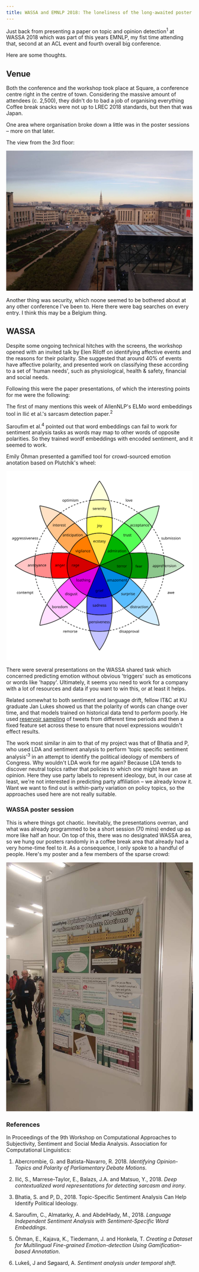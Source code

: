 ```yaml
---
title: WASSA and EMNLP 2018: The loneliness of the long-awaited poster session
---
```


Just back from presenting a paper on topic and opinion detection<sup>1</sup> at WASSA 2018 which was part of this years EMNLP, my fist time attending that, second at an ACL event and fourth overall big conference. 

Here are some thoughts.

<h2>Venue</h2>

Both the conference and the workshop took place at Square, a conference centre right in the centre of town. Considering the massive amount of attendees (c. 2,500), they didn't do to bad a job of organising everything  Coffee break snacks were not up to LREC 2018 standards, but then that was Japan.

One area where organisation broke down a little was in the poster sessions – more on that later.

The view from the 3rd floor:

![Square and Brussels](/assets/brussels.jpg)

Another thing was security, which noone seemed to be bothered about at any other conference I've been to. Here there were bag searches on every entry. I think this may be a Belgium thing.


<h2>WASSA</h2>

Despite some ongoing technical hitches with the screens, the workshop opened with an invited talk by Elen Riloff on identifying affective events and the reasons for their polarity. She suggested that around 40% of events have affective polarity, and presented work on classifying these according to a set of 'human needs', such as physiological, health & safety, financial and social needs.

Following this were the paper presentations, of which the interesting points for me were the following:

The first of many mentions this week of AllenNLP's ELMo word embeddings tool in Ilić et al.'s sarcasm detection paper.<sup>2</sup>

Saroufim et al.<sup>4</sup> pointed out that word embeddings can fail to work for sentiment analysis tasks as words may map to other words of opposite polarities. So they trained wordf embeddings with encoded sentiment, and it seemed to work.

Emily Öhman presented a gamified tool for crowd-sourced emotion anotation based on Plutchik's wheel:

![Plutchik's Wheel](/assets/Plutchik-wheel.svg)

There were several presentations on the WASSA shared task which concerned predicting emotion without obvious 'triggers' such as emoticons or words like 'happy'. Ultimately, it seems you need to work for a company with a lot of resources and data if you want to win this, or at least it helps.

Related somewhat to both sentiment and language drift, fellow IT&C at KU graduate Jan Lukes showed us that the polarity of words can change over time, and that models trained on historical data tend to perform poorly. He used [reservoir sampling](https://en.wikipedia.org/wiki/Reservoir_sampling) of tweets from different time periods and then a fixed feature set across these to ensure that novel expressions wouldn't effect results.

The work most similar in aim to that of my project was that of Bhatia and P, who used LDA and sentiment analysis to perform 'topic specific sentiment analysis'<sup>3</sup> in an attempt to identify the political ideology of members of Congress. Why wouldn't LDA work for me again? Because LDA tends to discover neutral topics rather that policies to which one might have an opinion. Here they use party labels to represent ideology, but, in our case at least, we're not interested in predicting party affiliation – we already know it. Want we want to find out is *within*-party variation on policy topics, so the approaches used here are not really suitable.

<h3>WASSA poster session</h3>

This is where things got chaotic. Inevitably, the presentations overran, and what was already programmed to be a short session (70 mins) ended up as more like half an hour. On top of this, there was no designated WASSA area, so we hung our posters randomly in a coffee break area that already had a very home-time feel to it. As a consequence, I only spoke to a handful of people. Here's my poster and a few members of the sparse crowd:

![my poster](/assets/wassa_poster.jpg)


<h3>References</h3>
In Proceedings of the 9th Workshop on Computational Approaches to Subjectivity, Sentiment and Social Media Analysis.
Association for Computational Linguistics:

1. Abercrombie, G. and Batista-Navarro, R. 2018. *Identifying Opinion-Topics and Polarity of Parliamentary Debate Motions*. 

2. Ilić, S., Marrese-Taylor, E., Balazs, J.A. and Matsuo, Y., 2018. *Deep contextualized word representations for detecting sarcasm and irony*.

3. Bhatia, S. and P, D., 2018. Topic-Specific Sentiment Analysis Can Help Identify Political Ideology.

4. Saroufim, C., Almatarky, A. and AbdelHady, M., 2018. *Language Independent Sentiment Analysis with Sentiment-Specific Word Embeddings*.

5. Öhman, E., Kajava, K., Tiedemann, J. and Honkela, T. *Creating a Dataset for Multilingual Fine-grained Emotion-detection Using Gamification-based Annotation*.

6. Lukeš, J and Søgaard, A. *Sentiment analysis under temporal shift*.
